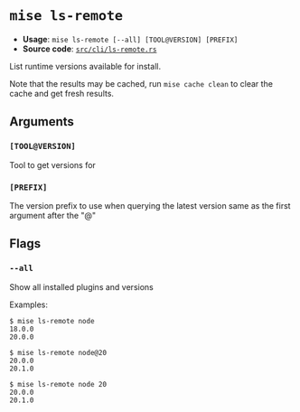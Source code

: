 # `mise ls-remote`

- **Usage**: `mise ls-remote [--all] [TOOL@VERSION] [PREFIX]`
- **Source code**: [`src/cli/ls-remote.rs`](https://github.com/jdx/mise/blob/main/src/cli/ls-remote.rs)

List runtime versions available for install.

Note that the results may be cached, run `mise cache clean` to clear the cache and get fresh results.

## Arguments

### `[TOOL@VERSION]`

Tool to get versions for

### `[PREFIX]`

The version prefix to use when querying the latest version
same as the first argument after the "@"

## Flags

### `--all`

Show all installed plugins and versions

Examples:

```
$ mise ls-remote node
18.0.0
20.0.0
```

```
$ mise ls-remote node@20
20.0.0
20.1.0
```

```
$ mise ls-remote node 20
20.0.0
20.1.0
```
